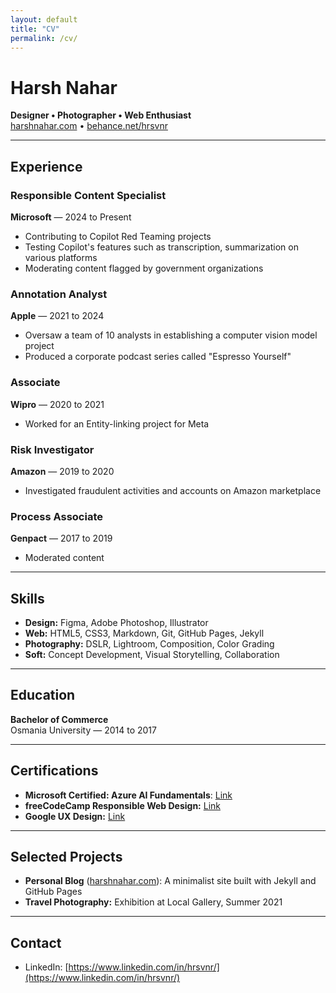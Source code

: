 ```yaml
---
layout: default
title: "CV"
permalink: /cv/
---
```


<meta name="robots" content="noindex,nofollow">


# Harsh Nahar

**Designer • Photographer • Web Enthusiast**  
[harshnahar.com](https://harshnahar.com) • [behance.net/hrsvnr](https://behance.net/hrsvnr)

---

## Experience

### Responsible Content Specialist  
**Microsoft** — 2024 to Present  
- Contributing to Copilot Red Teaming projects  
- Testing Copilot's features such as transcription, summarization on various platforms  
- Moderating content flagged by government organizations  

### Annotation Analyst  
**Apple** — 2021 to 2024  
- Oversaw a team of 10 analysts in establishing a computer vision model project  
- Produced a corporate podcast series called "Espresso Yourself"  

### Associate  
**Wipro** — 2020 to 2021  
- Worked for an Entity-linking project for Meta  

### Risk Investigator  
**Amazon** — 2019 to 2020  
- Investigated fraudulent activities and accounts on Amazon marketplace  

### Process Associate  
**Genpact** — 2017 to 2019  
- Moderated content

---

## Skills

- **Design:** Figma, Adobe Photoshop, Illustrator  
- **Web:** HTML5, CSS3, Markdown, Git, GitHub Pages, Jekyll  
- **Photography:** DSLR, Lightroom, Composition, Color Grading  
- **Soft:** Concept Development, Visual Storytelling, Collaboration

---

## Education

**Bachelor of Commerce**  
Osmania University — 2014 to 2017

---

## Certifications

- **Microsoft Certified: Azure AI Fundamentals**: [Link](https://learn.microsoft.com/en-in/users/harshvardhannahar-7779/credentials/8aeb8bf3c007f67c)
- **freeCodeCamp Responsible Web Design:** [Link](https://www.freecodecamp.org/certification/yokomita/responsive-web-design)  
- **Google UX Design:** [Link](https://coursera.org/share/97b933ec6fb2bbb106b16c12972f45fa)  

---

## Selected Projects

- **Personal Blog** ([harshnahar.com](https://harshnahar.com)): A minimalist site built with Jekyll and GitHub Pages  
- **Travel Photography:** Exhibition at Local Gallery, Summer 2021  

---

## Contact

- LinkedIn: [https://www.linkedin.com/in/hrsvnr/](https://www.linkedin.com/in/hrsvnr/)

